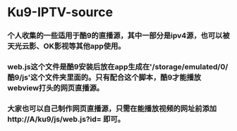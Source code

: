 # Ku9-IPTV-source
### 个人收集的一些适用于酷9的直播源，其中一部分是ipv4源，也可以被天光云影、OK影视等其他app使用。
###  web.js这个文件是酷9安装后放在app生成在'/storage/emulated/0/酷9/js'这个文件夹里面的。只有配合这个脚本，酷9才能播放webview打头的网页直播源。
###  大家也可以自己制作网页直播源，只需在能播放视频的网址前添加  http://A/ku9/js/web.js?id= 即可。
